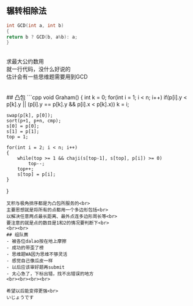 ## 辗转相除法
```cpp
int GCD(int a, int b)
{
return b ? GCD(b, a%b): a;
}
```
<br>
求最大公约数用<br>
就一行代码，没什么好说的<br>
估计会有一些思维题需要用到GCD<br>
<br><br>
## 凸包
```cpp
void Graham()
{
    int k = 0;
    for(int i = 1; i < n; i++)
        if(p[i].y < p[k].y || (p[i].y == p[k].y && p[i].x < p[k].x))
			k = i;
	
    swap(p[k], p[0]);
	sort(p+1, p+n, cmp);
	s[0] = p[0];
	s[1] = p[1];
	top = 1;

	for(int i = 2; i < n; i++)
	{
		while(top >= 1 && chaji(s[top-1], s[top], p[i]) >= 0)
			top--;
		top++;
		s[top] = p[i];
	}
}
```
叉积与极角排序都是为凸包所服务的<br>
主要思想就是将所有的点都用一个多边形包括<br>
以解决任意两点最长距离、最外点连多边形周长等<br>
要注意的就是点的数目是1和2的情况要判断下<br>
<br><br>
## 组队赛
- 被各位dalao按在地上摩擦
- 成功的带歪了榜
- 思维题WA因为思维不够灵活
- 感觉自己像瓜皮一样
- 以后应该审好题再submit
- 太心急了，下标出错，找不出错误的地方
<br><br><br><br>

希望以后能变得更强<br>
いじょうです

